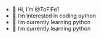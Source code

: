 - 👋 Hi, I’m @ToFiFe1
- 👀 I’m interested in coding python
- 🌱 I’m currently learning python
- 🌱 I’m currently learning python
